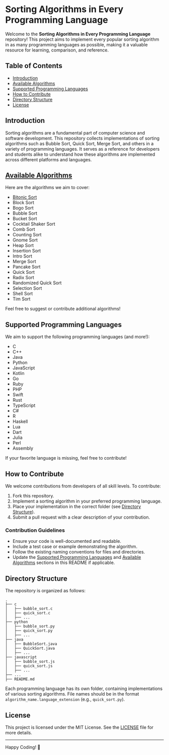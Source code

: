 # Sorting Algorithms in Every Programming Language

Welcome to the **Sorting Algorithms in Every Programming Language** repository! This project aims to implement every popular sorting algorithm in as many programming languages as possible, making it a valuable resource for learning, comparison, and reference.

## Table of Contents
- [Introduction](#introduction)
- [Available Algorithms](#available-algorithms)
- [Supported Programming Languages](#supported-programming-languages)
- [How to Contribute](#how-to-contribute)
- [Directory Structure](#directory-structure)
- [License](#license)

## Introduction
Sorting algorithms are a fundamental part of computer science and software development. This repository collects implementations of sorting algorithms such as Bubble Sort, Quick Sort, Merge Sort, and others in a variety of programming languages. It serves as a reference for developers and students alike to understand how these algorithms are implemented across different platforms and languages.

## [Available Algorithms](https://github.com/Jithu-SM/sorting-algorithms-in-every-programming-language/blob/main/.algorithms/README.md)
Here are the algorithms we aim to cover:
- [Bitonic Sort](https://github.com/Jithu-SM/sorting-algorithms-in-every-programming-language/blob/main/.algorithms/README.md#1-bitonic-sort) 
- Block Sort
- Bogo Sort
- Bubble Sort
- Bucket Sort
- Cocktail Shaker Sort
- Comb Sort
- Counting Sort
- Gnome Sort
- Heap Sort
- Insertion Sort 
- Intro Sort 
- Merge Sort 
- Pancake Sort 
- Quick Sort 
- Radix Sort 
- Randomized Quick Sort 
- Selection Sort
- Shell Sort
- Tim Sort

Feel free to suggest or contribute additional algorithms!

## Supported Programming Languages
We aim to support the following programming languages (and more!):
- C
- C++
- Java
- Python
- JavaScript
- Kotlin
- Go
- Ruby
- PHP
- Swift
- Rust
- TypeScript
- C#
- R
- Haskell
- Lua
- Dart
- Julia
- Perl
- Assembly

If your favorite language is missing, feel free to contribute!

## How to Contribute
We welcome contributions from developers of all skill levels. To contribute:
1. Fork this repository.
2. Implement a sorting algorithm in your preferred programming language.
3. Place your implementation in the correct folder (see [Directory Structure](#directory-structure)).
4. Submit a pull request with a clear description of your contribution.

### Contribution Guidelines
- Ensure your code is well-documented and readable.
- Include a test case or example demonstrating the algorithm.
- Follow the existing naming conventions for files and directories.
- Update the [Supported Programming Languages](#supported-programming-languages) and [Available Algorithms](#available-algorithms) sections in this README if applicable.

## Directory Structure
The repository is organized as follows:
```
.
├── c
│   ├── bubble_sort.c
│   ├── quick_sort.c
│   ├── ...
├── python
│   ├── bubble_sort.py
│   ├── quick_sort.py
│   ├── ...
├── java
│   ├── BubbleSort.java
│   ├── QuickSort.java
│   ├── ...
├── javascript
│   ├── bubble_sort.js
│   ├── quick_sort.js
│   ├── ...
├── ...
├── README.md
```
Each programming language has its own folder, containing implementations of various sorting algorithms. File names should be in the format `algorithm_name.language_extension` (e.g., `quick_sort.py`).

## License
This project is licensed under the MIT License. See the [LICENSE](LICENSE) file for more details.

---

Happy Coding! 🚀

